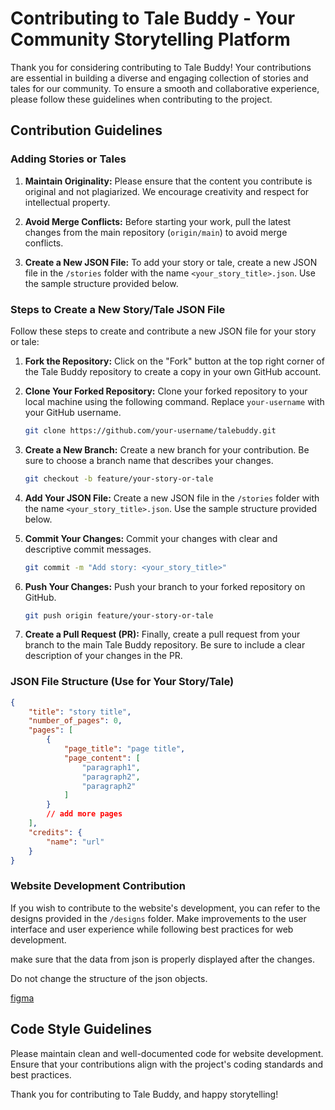 # Contributing to Tale Buddy - Your Community Storytelling Platform

Thank you for considering contributing to Tale Buddy! Your contributions are essential in building a diverse and engaging collection of stories and tales for our community. To ensure a smooth and collaborative experience, please follow these guidelines when contributing to the project.

## Contribution Guidelines

### Adding Stories or Tales

1. **Maintain Originality:** Please ensure that the content you contribute is original and not plagiarized. We encourage creativity and respect for intellectual property.

2. **Avoid Merge Conflicts:** Before starting your work, pull the latest changes from the main repository (`origin/main`) to avoid merge conflicts.

3. **Create a New JSON File:** To add your story or tale, create a new JSON file in the `/stories` folder with the name `<your_story_title>.json`. Use the sample structure provided below.

### Steps to Create a New Story/Tale JSON File

Follow these steps to create and contribute a new JSON file for your story or tale:

1. **Fork the Repository:** Click on the "Fork" button at the top right corner of the Tale Buddy repository to create a copy in your own GitHub account.

2. **Clone Your Forked Repository:** Clone your forked repository to your local machine using the following command. Replace `your-username` with your GitHub username.

   ```bash
   git clone https://github.com/your-username/talebuddy.git
   ```

3. **Create a New Branch:** Create a new branch for your contribution. Be sure to choose a branch name that describes your changes.

   ```bash
   git checkout -b feature/your-story-or-tale
   ```

4. **Add Your JSON File:** Create a new JSON file in the `/stories` folder with the name `<your_story_title>.json`. Use the sample structure provided below.

5. **Commit Your Changes:** Commit your changes with clear and descriptive commit messages.

   ```bash
   git commit -m "Add story: <your_story_title>"
   ```

6. **Push Your Changes:** Push your branch to your forked repository on GitHub.

   ```bash
   git push origin feature/your-story-or-tale
   ```

7. **Create a Pull Request (PR):** Finally, create a pull request from your branch to the main Tale Buddy repository. Be sure to include a clear description of your changes in the PR.

### JSON File Structure (Use for Your Story/Tale)

```json
{
    "title": "story title",
    "number_of_pages": 0,
    "pages": [
        {
            "page_title": "page title",
            "page_content": [
                "paragraph1",
                "paragraph2",
                "paragraph2"
            ]
        }
        // add more pages
    ],
    "credits": {
        "name": "url"
    }
}
```

### Website Development Contribution

If you wish to contribute to the website's development, you can refer to the designs provided in the `/designs` folder. Make improvements to the user interface and user experience while following best practices for web development.

make sure that the data from json is properly displayed after the changes.

Do not change the structure of the json objects.

[figma](https://www.figma.com/file/Ytjhr2hushiuM5ZblRWjrz/NN_Hacktober?type=design&node-id=0%3A1&mode=design&t=svBHSaUF1Zl1HTGw-1)

## Code Style Guidelines

Please maintain clean and well-documented code for website development. Ensure that your contributions align with the project's coding standards and best practices.

Thank you for contributing to Tale Buddy, and happy storytelling!
